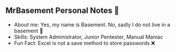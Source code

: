 ## MrBasement Personal Notes 👋
 - About me: Yes, my name is Basement. No, sadly I do not live in a basement 🐀
 - Skills: System Administrator, Junior Pentester, Manual Maniac
 - Fun Fact: Excel is not a save method to store passwords ❌
<!--
**MrBasementNo1/MrBasementNo1** is a ✨ _special_ ✨ repository because its `README.md` (this file) appears on your GitHub profile.

Here are some ideas to get you started:

- 🔭 I’m currently working on ...
- 🌱 I’m currently learning ...
- 👯 I’m looking to collaborate on ...
- 🤔 I’m looking for help with ...
- 💬 Ask me about ...
- 📫 How to reach me: ...
- 😄 Pronouns: ...
- ⚡ Fun fact: ...
-->
